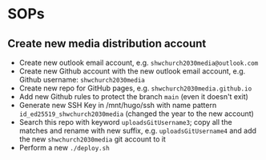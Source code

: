 # SOPs

## Create new media distribution account
- Create new outlook email account, e.g. `shwchurch2030media@outlook.com`
- Create new Github account with the new outlook email account, e.g. Github username: `shwchurch2030media`
- Create new repo for GitHub pages, e.g. `shwchurch2030media.github.io`
- Add new Github rules to protect the branch `main` (even it doesn't exit) 
- Generate new SSH Key in /mnt/hugo/ssh with name pattern `id_ed25519_shwchurch2030media` (changed the year to the new account)
- Search this repo with keyword `uploadsGitUsername3`; copy all the matches and rename with new suffix, e.g. `uploadsGitUsername4` and add the new `shwchurch2030media` git account to it
- Perform a new `./deploy.sh`